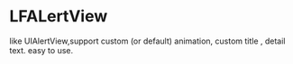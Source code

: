 # LFALertView
like UIAlertView,support custom (or default) animation, custom title , detail text. easy to use.
